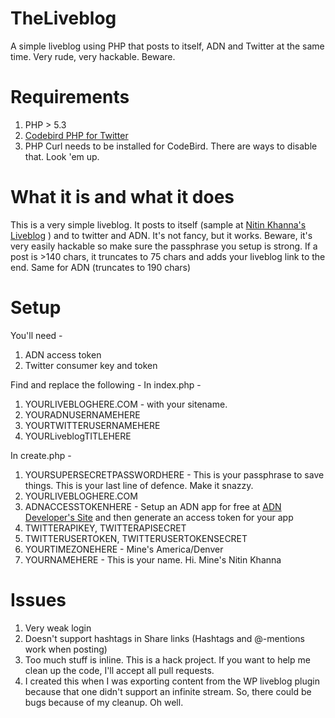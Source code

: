 TheLiveblog
===========

A simple liveblog using PHP that posts to itself, ADN and Twitter at the same time. Very rude, very hackable. Beware.

Requirements
============

1. PHP > 5.3 
2. [Codebird PHP for Twitter](https://github.com/jublonet/codebird-php)
3. PHP Curl needs to be installed for CodeBird. There are ways to disable that. Look 'em up.

What it is and what it does
===========================

This is a very simple liveblog. It posts to itself (sample at [Nitin Khanna's Liveblog](http://liveblog.nitinkhanna.com/) ) and to twitter and ADN.
It's not fancy, but it works. Beware, it's very easily hackable so make sure the passphrase you setup is strong.
If a post is >140 chars, it truncates to 75 chars and adds your liveblog link to the end. Same for ADN (truncates to 190 chars)

Setup
=====

You'll need - 
1. ADN access token
2. Twitter consumer key and token

Find and replace the following - 
In index.php - 
1. YOURLIVEBLOGHERE.COM - with your sitename.
2. YOURADNUSERNAMEHERE
3. YOURTWITTERUSERNAMEHERE
4. YOURLiveblogTITLEHERE

In create.php - 
1. YOURSUPERSECRETPASSWORDHERE - This is your passphrase to save things. This is your last line of defence. Make it snazzy.
2. YOURLIVEBLOGHERE.COM
3. ADNACCESSTOKENHERE - Setup an ADN app for free at [ADN Developer's Site](developers.app.net) and then generate an access token for your app
4. TWITTERAPIKEY, TWITTERAPISECRET
5. TWITTERUSERTOKEN, TWITTERUSERTOKENSECRET
6. YOURTIMEZONEHERE - Mine's America/Denver
7. YOURNAMEHERE - This is your name. Hi. Mine's Nitin Khanna


Issues
======
1. Very weak login
2. Doesn't support hashtags in Share links (Hashtags and @-mentions work when posting)
3. Too much stuff is inline. This is a hack project. If you want to help me clean up the code, I'll accept all pull requests.
4. I created this when I was exporting content from the WP liveblog plugin because that one didn't support an infinite stream. So, there could be bugs because of my cleanup. Oh well.
